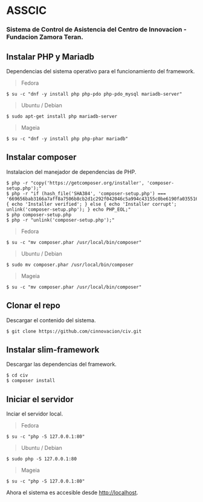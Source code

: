 # ASSCIC

### Sistema de Control de Asistencia del Centro de Innovacion - Fundacion Zamora Teran.

## Instalar PHP y Mariadb

Dependencias del sistema operativo para el funcionamiento del framework.

> Fedora

``` bashscript
$ su -c "dnf -y install php php-pdo php-pdo_mysql mariadb-server"
```

> Ubuntu / Debian

``` bashscript
$ sudo apt-get install php mariadb-server
```

> Mageia

``` bashscript
$ su -c "dnf -y install php php-phar mariadb"
```

## Instalar composer

Instalacion del manejador de dependencias de PHP.

``` bashscript
$ php -r "copy('https://getcomposer.org/installer', 'composer-setup.php');"
$ php -r "if (hash_file('SHA384', 'composer-setup.php') === '669656bab3166a7aff8a7506b8cb2d1c292f042046c5a994c43155c0be6190fa0355160742ab2e1c88d40d5be660b410') { echo 'Installer verified'; } else { echo 'Installer corrupt'; unlink('composer-setup.php'); } echo PHP_EOL;"
$ php composer-setup.php
$ php -r "unlink('composer-setup.php');"
```

> Fedora

``` bashscript
$ su -c "mv composer.phar /usr/local/bin/composer"
```

> Ubuntu / Debian

``` bashscript
$ sudo mv composer.phar /usr/local/bin/composer
```

> Mageia

``` bashscript
$ su -c "mv composer.phar /usr/local/bin/composer"
```

## Clonar el repo

Descargar el contenido del sistema.

``` bashscript
$ git clone https://github.com/cinnovacion/civ.git
```

## Instalar slim-framework

Descargar las dependencias del framework.

``` bashscript
$ cd civ
$ composer install
```

## Iniciar el servidor

Inciar el servidor local.

> Fedora

``` bashscript
$ su -c "php -S 127.0.0.1:80"
```

> Ubuntu / Debian

``` bashscript
$ sudo php -S 127.0.0.1:80
```

> Mageia

``` bashscript
$ su -c "php -S 127.0.0.1:80"
```

Ahora el sistema es accesible desde [http://localhost](http://127.0.0.1).

